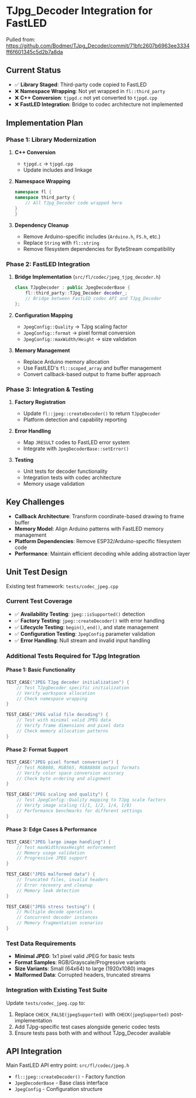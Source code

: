 # TJpg_Decoder Integration for FastLED

Pulled from: https://github.com/Bodmer/TJpg_Decoder/commit/71bfc2607b6963ee3334ff6f601345c5d2b7a8da

## Current Status
- ✅ **Library Staged**: Third-party code copied to FastLED
- ❌ **Namespace Wrapping**: Not yet wrapped in `fl::third_party`
- ❌ **C++ Conversion**: `tjpgd.c` not yet converted to `tjpgd.cpp`
- ❌ **FastLED Integration**: Bridge to codec architecture not implemented

## Implementation Plan

### Phase 1: Library Modernization
1. **C++ Conversion**
   - `tjpgd.c` → `tjpgd.cpp`
   - Update includes and linkage

2. **Namespace Wrapping**
   ```cpp
   namespace fl {
   namespace third_party {
       // All TJpg_Decoder code wrapped here
   }
   }
   ```

3. **Dependency Cleanup**
   - Remove Arduino-specific includes (`Arduino.h`, `FS.h`, etc.)
   - Replace `String` with `fl::string`
   - Remove filesystem dependencies for ByteStream compatibility

### Phase 2: FastLED Integration
1. **Bridge Implementation** (`src/fl/codec/jpeg_tjpg_decoder.h`)
   ```cpp
   class TJpgDecoder : public JpegDecoderBase {
       fl::third_party::TJpg_Decoder decoder_;
       // Bridge between FastLED codec API and TJpg_Decoder
   };
   ```

2. **Configuration Mapping**
   - `JpegConfig::Quality` → TJpg scaling factor
   - `JpegConfig::format` → pixel format conversion
   - `JpegConfig::maxWidth/Height` → size validation

3. **Memory Management**
   - Replace Arduino memory allocation
   - Use FastLED's `fl::scoped_array` and buffer management
   - Convert callback-based output to frame buffer approach

### Phase 3: Integration & Testing
1. **Factory Registration**
   - Update `fl::jpeg::createDecoder()` to return `TJpgDecoder`
   - Platform detection and capability reporting

2. **Error Handling**
   - Map `JRESULT` codes to FastLED error system
   - Integrate with `JpegDecoderBase::setError()`

3. **Testing**
   - Unit tests for decoder functionality
   - Integration tests with codec architecture
   - Memory usage validation

## Key Challenges
- **Callback Architecture**: Transform coordinate-based drawing to frame buffer
- **Memory Model**: Align Arduino patterns with FastLED memory management
- **Platform Dependencies**: Remove ESP32/Arduino-specific filesystem code
- **Performance**: Maintain efficient decoding while adding abstraction layer

## Unit Test Design

Existing test framework: `tests/codec_jpeg.cpp`

### Current Test Coverage
- ✅ **Availability Testing**: `jpeg::isSupported()` detection
- ✅ **Factory Testing**: `jpeg::createDecoder()` with error handling
- ✅ **Lifecycle Testing**: `begin()`, `end()`, and state management
- ✅ **Configuration Testing**: `JpegConfig` parameter validation
- ✅ **Error Handling**: Null stream and invalid input handling

### Additional Tests Required for TJpg Integration

#### Phase 1: Basic Functionality
```cpp
TEST_CASE("JPEG TJpg decoder initialization") {
    // Test TJpgDecoder specific initialization
    // Verify workspace allocation
    // Check namespace wrapping
}

TEST_CASE("JPEG valid file decoding") {
    // Test with minimal valid JPEG data
    // Verify frame dimensions and pixel data
    // Check memory allocation patterns
}
```

#### Phase 2: Format Support
```cpp
TEST_CASE("JPEG pixel format conversion") {
    // Test RGB888, RGB565, RGBA8888 output formats
    // Verify color space conversion accuracy
    // Check byte ordering and alignment
}

TEST_CASE("JPEG scaling and quality") {
    // Test JpegConfig::Quality mapping to TJpg scale factors
    // Verify image scaling (1/1, 1/2, 1/4, 1/8)
    // Performance benchmarks for different settings
}
```

#### Phase 3: Edge Cases & Performance
```cpp
TEST_CASE("JPEG large image handling") {
    // Test maxWidth/maxHeight enforcement
    // Memory usage validation
    // Progressive JPEG support
}

TEST_CASE("JPEG malformed data") {
    // Truncated files, invalid headers
    // Error recovery and cleanup
    // Memory leak detection
}

TEST_CASE("JPEG stress testing") {
    // Multiple decode operations
    // Concurrent decoder instances
    // Memory fragmentation scenarios
}
```

### Test Data Requirements
- **Minimal JPEG**: 1x1 pixel valid JPEG for basic tests
- **Format Samples**: RGB/Grayscale/Progressive variants
- **Size Variants**: Small (64x64) to large (1920x1080) images
- **Malformed Data**: Corrupted headers, truncated streams

### Integration with Existing Test Suite
Update `tests/codec_jpeg.cpp` to:
1. Replace `CHECK_FALSE(jpegSupported)` with `CHECK(jpegSupported)` post-implementation
2. Add TJpg-specific test cases alongside generic codec tests
3. Ensure tests pass both with and without TJpg_Decoder available

## API Integration
Main FastLED API entry point: `src/fl/codec/jpeg.h`
- `fl::jpeg::createDecoder()` - Factory function
- `JpegDecoderBase` - Base class interface
- `JpegConfig` - Configuration structure